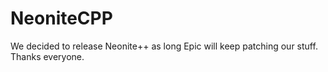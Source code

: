 # NeoniteCPP

We decided to release Neonite++ as long Epic will keep patching our stuff. Thanks everyone.
